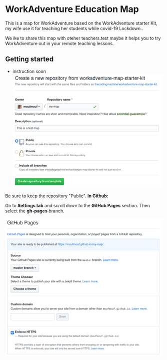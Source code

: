 # WorkAdventure Education Map

This is a map for WorkAdventure based on the WorkAdventure starter Kit,
my wife use it for teaching her students while covid-19 Lockdown..

We ike to share this map with oteher teachers.test
maybe it helps you to try WorkAdventure out in your remote teaching lessons.

## Getting started

- instruction soon
  ![](docs/create_repo.png)

Be sure to keep the repository "Public".
**In Github:**

Go to **Settings tab** and scroll down to the **GitHub Pages** section.
Then select the **gh-pages** branch.

![](docs/github_pages.png)
